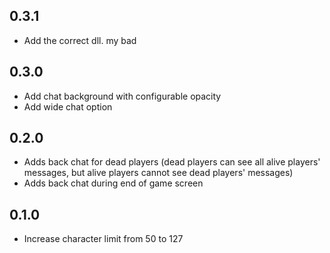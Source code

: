 ## 0.3.1

- Add the correct dll. my bad

## 0.3.0

- Add chat background with configurable opacity
- Add wide chat option

## 0.2.0

- Adds back chat for dead players (dead players can see all alive players' messages, but alive players cannot see dead players' messages)
- Adds back chat during end of game screen

## 0.1.0

- Increase character limit from 50 to 127
